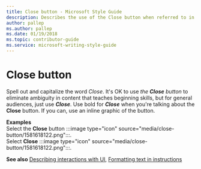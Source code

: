 ```yaml
---
title: Close button - Microsoft Style Guide
description: Describes the use of the Close button when referred to in content and provides examples when using referring to the Close button in content.
author: pallep
ms.author: pallep
ms.date: 01/19/2018
ms.topic: contributor-guide
ms.service: microsoft-writing-style-guide
---
```


# Close button

Spell out and capitalize the word *Close*. It's OK to use *the* ***Close*** *button* to eliminate ambiguity in content that teaches beginning skills, but for general audiences, just use ***Close***. Use bold for ***Close*** when you're talking about the **Close** button. If you can, use an inline graphic of the button.

**Examples**  
Select the **Close** button :::image type="icon" source="media/close-button/1581618122.png":::.  
Select **Close** :::image type="icon" source="media/close-button/1581618122.png":::.

**See also** [Describing interactions with UI](~/procedures-instructions/describing-interactions-with-ui.md), [Formatting text in instructions](~/procedures-instructions/formatting-text-in-instructions.md)  
